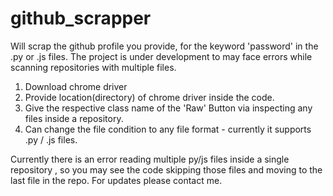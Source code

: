 # github_scrapper
Will scrap the github profile you provide, for the keyword 'password' in the .py or .js files. The project is under development to may face errors while scanning repositories with multiple files.
1) Download chrome driver
2) Provide location(directory) of chrome driver inside the code.
3) Give the respective class name of the 'Raw' Button via inspecting any files inside a repository.
4) Can change the file condition to any file format - currently it supports .py / .js files.

Currently there is an error reading multiple py/js files inside a single repository , so you may see the code skipping those files and moving to the last file in the repo. 
For updates please contact me.
